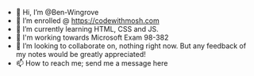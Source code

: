 - 👋 Hi, I’m @Ben-Wingrove
- 👀 I’m enrolled @ https://codewithmosh.com
- 🌱 I’m currently learning HTML, CSS and JS.
- 🌱 I'm working towards Microsoft Exam 98-382 
- 💞️ I’m looking to collaborate on, nothing right now. But any feedback of my notes would be greatly appreciated!
- 📫 How to reach me; send me a message here

<!---
Ben-Wingrove/Ben-Wingrove is a ✨ special ✨ repository because its `README.md` (this file) appears on your GitHub profile.
You can click the Preview link to take a look at your changes.
--->
